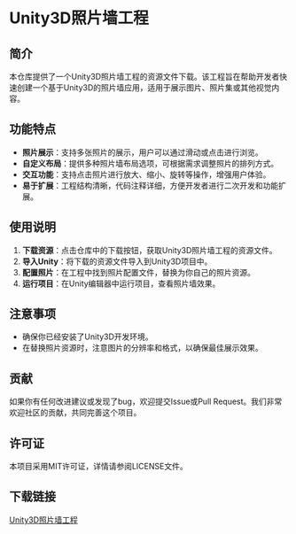 # Unity3D照片墙工程

## 简介

本仓库提供了一个Unity3D照片墙工程的资源文件下载。该工程旨在帮助开发者快速创建一个基于Unity3D的照片墙应用，适用于展示图片、照片集或其他视觉内容。

## 功能特点

- **照片展示**：支持多张照片的展示，用户可以通过滑动或点击进行浏览。
- **自定义布局**：提供多种照片墙布局选项，可根据需求调整照片的排列方式。
- **交互功能**：支持点击照片进行放大、缩小、旋转等操作，增强用户体验。
- **易于扩展**：工程结构清晰，代码注释详细，方便开发者进行二次开发和功能扩展。

## 使用说明

1. **下载资源**：点击仓库中的下载按钮，获取Unity3D照片墙工程的资源文件。
2. **导入Unity**：将下载的资源文件导入到Unity3D项目中。
3. **配置照片**：在工程中找到照片配置文件，替换为你自己的照片资源。
4. **运行项目**：在Unity编辑器中运行项目，查看照片墙效果。

## 注意事项

- 确保你已经安装了Unity3D开发环境。
- 在替换照片资源时，注意图片的分辨率和格式，以确保最佳展示效果。

## 贡献

如果你有任何改进建议或发现了bug，欢迎提交Issue或Pull Request。我们非常欢迎社区的贡献，共同完善这个项目。

## 许可证

本项目采用MIT许可证，详情请参阅LICENSE文件。

## 下载链接

[Unity3D照片墙工程](https://pan.quark.cn/s/e3b6dd787674)